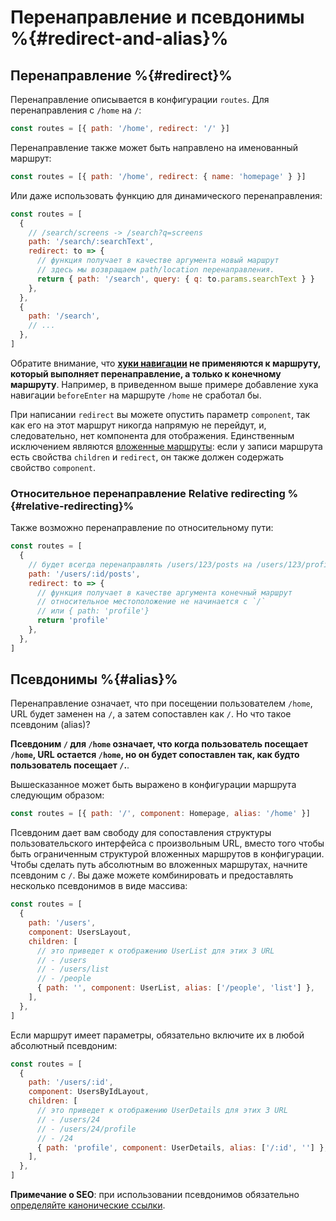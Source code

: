 # Перенаправление и псевдонимы %{#redirect-and-alias}%

<VueSchoolLink
  href="https://vueschool.io/lessons/vue-router-4-redirect-and-alias"
  title="Узнайте, как использовать перенаправление и псевдонимы"
/>

## Перенаправление %{#redirect}%

Перенаправление описывается в конфигурации `routes`. Для перенаправления с `/home` на `/`:

```js
const routes = [{ path: '/home', redirect: '/' }]
```

Перенаправление также может быть направлено на именованный маршрут:

```js
const routes = [{ path: '/home', redirect: { name: 'homepage' } }]
```

Или даже использовать функцию для динамического перенаправления:

```js
const routes = [
  {
    // /search/screens -> /search?q=screens
    path: '/search/:searchText',
    redirect: to => {
      // функция получает в качестве аргумента новый маршрут
      // здесь мы возвращаем path/location перенаправления.
      return { path: '/search', query: { q: to.params.searchText } }
    },
  },
  {
    path: '/search',
    // ...
  },
]
```

Обратите внимание, что **[хуки навигации](../advanced/navigation-guards.md) не применяются к маршруту, который выполняет перенаправление, а только к конечному маршруту**. Например, в приведенном выше примере добавление хука навигации `beforeEnter` на маршруте `/home` не сработал бы.

При написании `redirect` вы можете опустить параметр `component`, так как его на этот маршрут никогда напрямую не перейдут, и, следовательно, нет компонента для отображения. Единственным исключением являются [вложенные маршруты](./nested-routes.md): если у записи маршрута есть свойства `children` и `redirect`, он также должен содержать свойство `component`.

### Относительное перенаправление Relative redirecting %{#relative-redirecting}%

Также возможно перенаправление по относительному пути:

```js
const routes = [
  {
    // будет всегда перенаправлять /users/123/posts на /users/123/profile
    path: '/users/:id/posts',
    redirect: to => {
      // функция получает в качестве аргумента конечный маршрут
      // относительное местоположение не начинается с `/`
      // или { path: 'profile'}
      return 'profile'
    },
  },
]
```

## Псевдонимы %{#alias}%

Перенаправление означает, что при посещении пользователем `/home`, URL будет заменен на `/`, а затем сопоставлен как `/`. Но что такое псевдоним (alias)?

**Псевдоним `/` для `/home` означает, что когда пользователь посещает `/home`, URL остается `/home`, но он будет сопоставлен так, как будто пользователь посещает `/`.**.

Вышесказанное может быть выражено в конфигурации маршрута следующим образом:

```js
const routes = [{ path: '/', component: Homepage, alias: '/home' }]
```

Псевдоним дает вам свободу для сопоставления структуры пользовательского интерфейса с произвольным URL, вместо того чтобы быть ограниченным структурой вложенных маршрутов в конфигурации. Чтобы сделать путь абсолютным во вложенных маршрутах, начните псевдоним с `/`. Вы даже можете комбинировать и предоставлять несколько псевдонимов в виде массива:

```js
const routes = [
  {
    path: '/users',
    component: UsersLayout,
    children: [
      // это приведет к отображению UserList для этих 3 URL
      // - /users
      // - /users/list
      // - /people
      { path: '', component: UserList, alias: ['/people', 'list'] },
    ],
  },
]
```

Если маршрут имеет параметры, обязательно включите их в любой абсолютный псевдоним:

```js
const routes = [
  {
    path: '/users/:id',
    component: UsersByIdLayout,
    children: [
      // это приведет к отображению UserDetails для этих 3 URL
      // - /users/24
      // - /users/24/profile
      // - /24
      { path: 'profile', component: UserDetails, alias: ['/:id', ''] },
    ],
  },
]
```

**Примечание о SEO**: при использовании псевдонимов обязательно [определяйте канонические ссылки](https://support.google.com/webmasters/answer/139066?hl=en).
